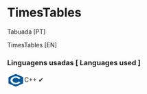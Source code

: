 # TimesTables

<P>Tabuada [PT]</p>
<p>TimesTables [EN]</p>

### Linguagens usadas [ Languages used ]

<p><img align="center" alt="Carlos-Js" height="30" width="40" src="https://raw.githubusercontent.com/devicons/devicon/master/icons/c/c-plain.svg">C++ <!-💙-->✔</p>

